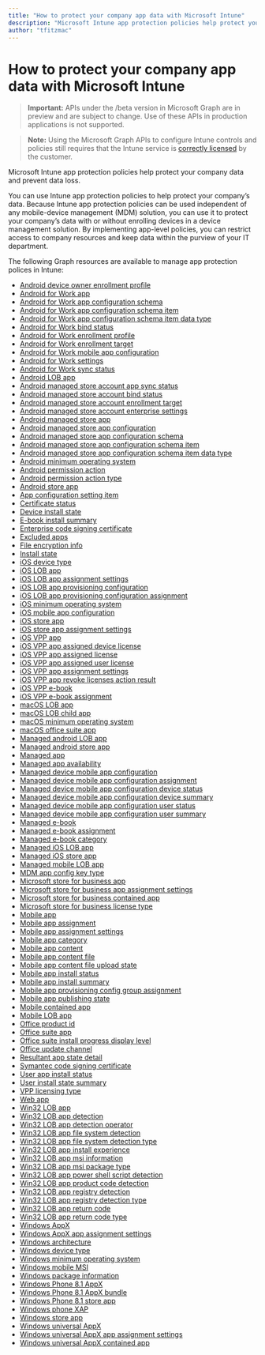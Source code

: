 ```yaml
---
title: "How to protect your company app data with Microsoft Intune"
description: "Microsoft Intune app protection policies help protect your company data and prevent data loss."
author: "tfitzmac"
---
```


# How to protect your company app data with Microsoft Intune> **Important:** APIs under the /beta version in Microsoft Graph are in preview and are subject to change. Use of these APIs in production applications is not supported.> **Note:** Using the Microsoft Graph APIs to configure Intune controls and policies still requires that the Intune service is [correctly licensed](https://www.microsoft.com/en-us/cloud-platform/microsoft-intune-pricing) by the customer.Microsoft Intune app protection policies help protect your company data and prevent data loss.You can use Intune app protection policies to help protect your company’s data. Because Intune app protection policies can be used independent of any mobile-device management (MDM) solution, you can use it to protect your company’s data with or without enrolling devices in a device management solution. By implementing app-level policies, you can restrict access to company resources and keep data within the purview of your IT department.The following Graph resources are available to manage app protection polices in Intune:- [Android device owner enrollment profile](intune-androidforwork-androiddeviceownerenrollmentprofile.md)- [Android for Work app](intune-apps-androidforworkapp.md)- [Android for Work app configuration schema](intune-androidforwork-androidforworkappconfigurationschema.md)- [Android for Work app configuration schema item](intune-androidforwork-androidforworkappconfigurationschemaitem.md)- [Android for Work app configuration schema item data type](intune-androidforwork-androidforworkappconfigurationschemaitemdatatype.md)- [Android for Work bind status](intune-androidforwork-androidforworkbindstatus.md)- [Android for Work enrollment profile](intune-androidforwork-androidforworkenrollmentprofile.md)- [Android for Work enrollment target](intune-androidforwork-androidforworkenrollmenttarget.md)- [Android for Work mobile app configuration](intune-apps-androidforworkmobileappconfiguration.md)- [Android for Work settings](intune-androidforwork-androidforworksettings.md)- [Android for Work sync status](intune-androidforwork-androidforworksyncstatus.md)- [Android LOB app](intune-apps-androidlobapp.md)- [Android managed store account app sync status](intune-androidforwork-androidmanagedstoreaccountappsyncstatus.md)- [Android managed store account bind status](intune-androidforwork-androidmanagedstoreaccountbindstatus.md)- [Android managed store account enrollment target](intune-androidforwork-androidmanagedstoreaccountenrollmenttarget.md)- [Android managed store account enterprise settings](intune-androidforwork-androidmanagedstoreaccountenterprisesettings.md)- [Android managed store app](intune-apps-androidmanagedstoreapp.md)- [Android managed store app configuration](intune-apps-androidmanagedstoreappconfiguration.md)- [Android managed store app configuration schema](intune-androidforwork-androidmanagedstoreappconfigurationschema.md)- [Android managed store app configuration schema item](intune-androidforwork-androidmanagedstoreappconfigurationschemaitem.md)- [Android managed store app configuration schema item data type](intune-androidforwork-androidmanagedstoreappconfigurationschemaitemdatatype.md)- [Android minimum operating system](intune-apps-androidminimumoperatingsystem.md)- [Android permission action](intune-apps-androidpermissionaction.md)- [Android permission action type](intune-apps-androidpermissionactiontype.md)- [Android store app](intune-apps-androidstoreapp.md)- [App configuration setting item](intune-apps-appconfigurationsettingitem.md)- [Certificate status](intune-apps-certificatestatus.md)- [Device install state](intune-books-deviceinstallstate.md)- [E-book install summary](intune-books-ebookinstallsummary.md)- [Enterprise code signing certificate](intune-apps-enterprisecodesigningcertificate.md)- [Excluded apps](intune-apps-excludedapps.md)- [File encryption info](intune-apps-fileencryptioninfo.md)- [Install state](intune-books-installstate.md)- [iOS device type](intune-apps-iosdevicetype.md)- [iOS LOB app](intune-apps-ioslobapp.md)- [iOS LOB app assignment settings](intune-apps-ioslobappassignmentsettings.md)- [iOS LOB app provisioning configuration](intune-apps-ioslobappprovisioningconfiguration.md)- [iOS LOB app provisioning configuration assignment](intune-apps-ioslobappprovisioningconfigurationassignment.md)- [iOS minimum operating system](intune-apps-iosminimumoperatingsystem.md)- [iOS mobile app configuration](intune-apps-iosmobileappconfiguration.md)- [iOS store app](intune-apps-iosstoreapp.md)- [iOS store app assignment settings](intune-apps-iosstoreappassignmentsettings.md)- [iOS VPP app](intune-apps-iosvppapp.md)- [iOS VPP app assigned device license](intune-apps-iosvppappassigneddevicelicense.md)- [iOS VPP app assigned license](intune-apps-iosvppappassignedlicense.md)- [iOS VPP app assigned user license](intune-apps-iosvppappassigneduserlicense.md)- [iOS VPP app assignment settings](intune-apps-iosvppappassignmentsettings.md)- [iOS VPP app revoke licenses action result](intune-apps-iosvppapprevokelicensesactionresult.md)- [iOS VPP e-book](intune-books-iosvppebook.md)- [iOS VPP e-book assignment](intune-books-iosvppebookassignment.md)- [macOS LOB app](intune-apps-macoslobapp.md)- [macOS LOB child app](intune-apps-macoslobchildapp.md)- [macOS minimum operating system](intune-apps-macosminimumoperatingsystem.md)- [macOS office suite app](intune-apps-macosofficesuiteapp.md)- [Managed android LOB app](intune-apps-managedandroidlobapp.md)- [Managed android store app](intune-apps-managedandroidstoreapp.md)- [Managed app](intune-apps-managedapp.md)- [Managed app availability](intune-apps-managedappavailability.md)- [Managed device mobile app configuration](intune-apps-manageddevicemobileappconfiguration.md)- [Managed device mobile app configuration assignment](intune-apps-manageddevicemobileappconfigurationassignment.md)- [Managed device mobile app configuration device status](intune-apps-manageddevicemobileappconfigurationdevicestatus.md)- [Managed device mobile app configuration device summary](intune-apps-manageddevicemobileappconfigurationdevicesummary.md)- [Managed device mobile app configuration user status](intune-apps-manageddevicemobileappconfigurationuserstatus.md)- [Managed device mobile app configuration user summary](intune-apps-manageddevicemobileappconfigurationusersummary.md)- [Managed e-book](intune-books-managedebook.md)- [Managed e-book assignment](intune-books-managedebookassignment.md)- [Managed e-book category](intune-books-managedebookcategory.md)- [Managed iOS LOB app](intune-apps-managedioslobapp.md)- [Managed iOS store app](intune-apps-managediosstoreapp.md)- [Managed mobile LOB app](intune-apps-managedmobilelobapp.md)- [MDM app config key type](intune-apps-mdmappconfigkeytype.md)- [Microsoft store for business app](intune-apps-microsoftstoreforbusinessapp.md)- [Microsoft store for business app assignment settings](intune-apps-microsoftstoreforbusinessappassignmentsettings.md)- [Microsoft store for business contained app](intune-apps-microsoftstoreforbusinesscontainedapp.md)- [Microsoft store for business license type](intune-apps-microsoftstoreforbusinesslicensetype.md)- [Mobile app](intune-apps-mobileapp.md)- [Mobile app assignment](intune-apps-mobileappassignment.md)- [Mobile app assignment settings](intune-apps-mobileappassignmentsettings.md)- [Mobile app category](intune-apps-mobileappcategory.md)- [Mobile app content](intune-apps-mobileappcontent.md)- [Mobile app content file](intune-apps-mobileappcontentfile.md)- [Mobile app content file upload state](intune-apps-mobileappcontentfileuploadstate.md)- [Mobile app install status](intune-apps-mobileappinstallstatus.md)- [Mobile app install summary](intune-apps-mobileappinstallsummary.md)- [Mobile app provisioning config group assignment](intune-apps-mobileappprovisioningconfiggroupassignment.md)- [Mobile app publishing state](intune-apps-mobileapppublishingstate.md)- [Mobile contained app](intune-apps-mobilecontainedapp.md)- [Mobile LOB app](intune-apps-mobilelobapp.md)- [Office product id](intune-apps-officeproductid.md)- [Office suite app](intune-apps-officesuiteapp.md)- [Office suite install progress display level](intune-apps-officesuiteinstallprogressdisplaylevel.md)- [Office update channel](intune-apps-officeupdatechannel.md)- [Resultant app state detail](intune-apps-resultantappstatedetail.md)- [Symantec code signing certificate](intune-apps-symanteccodesigningcertificate.md)- [User app install status](intune-apps-userappinstallstatus.md)- [User install state summary](intune-books-userinstallstatesummary.md)- [VPP licensing type](intune-apps-vpplicensingtype.md)- [Web app](intune-apps-webapp.md)- [Win32 LOB app](intune-apps-win32lobapp.md)- [Win32 LOB app detection](intune-apps-win32lobappdetection.md)- [Win32 LOB app detection operator](intune-apps-win32lobappdetectionoperator.md)- [Win32 LOB app file system detection](intune-apps-win32lobappfilesystemdetection.md)- [Win32 LOB app file system detection type](intune-apps-win32lobappfilesystemdetectiontype.md)- [Win32 LOB app install experience](intune-apps-win32lobappinstallexperience.md)- [Win32 LOB app msi information](intune-apps-win32lobappmsiinformation.md)- [Win32 LOB app msi package type](intune-apps-win32lobappmsipackagetype.md)- [Win32 LOB app power shell script detection](intune-apps-win32lobapppowershellscriptdetection.md)- [Win32 LOB app product code detection](intune-apps-win32lobappproductcodedetection.md)- [Win32 LOB app registry detection](intune-apps-win32lobappregistrydetection.md)- [Win32 LOB app registry detection type](intune-apps-win32lobappregistrydetectiontype.md)- [Win32 LOB app return code](intune-apps-win32lobappreturncode.md)- [Win32 LOB app return code type](intune-apps-win32lobappreturncodetype.md)- [Windows AppX](intune-apps-windowsappx.md)- [Windows AppX app assignment settings](intune-apps-windowsappxappassignmentsettings.md)- [Windows architecture](intune-apps-windowsarchitecture.md)- [Windows device type](intune-apps-windowsdevicetype.md)- [Windows minimum operating system](intune-apps-windowsminimumoperatingsystem.md)- [Windows mobile MSI](intune-apps-windowsmobilemsi.md)- [Windows package information](intune-apps-windowspackageinformation.md)- [Windows Phone 8.1 AppX](intune-apps-windowsphone81appx.md)- [Windows Phone 8.1 AppX bundle](intune-apps-windowsphone81appxbundle.md)- [Windows Phone 8.1 store app](intune-apps-windowsphone81storeapp.md)- [Windows phone XAP](intune-apps-windowsphonexap.md)- [Windows store app](intune-apps-windowsstoreapp.md)- [Windows universal AppX](intune-apps-windowsuniversalappx.md)- [Windows universal AppX app assignment settings](intune-apps-windowsuniversalappxappassignmentsettings.md)- [Windows universal AppX contained app](intune-apps-windowsuniversalappxcontainedapp.md)